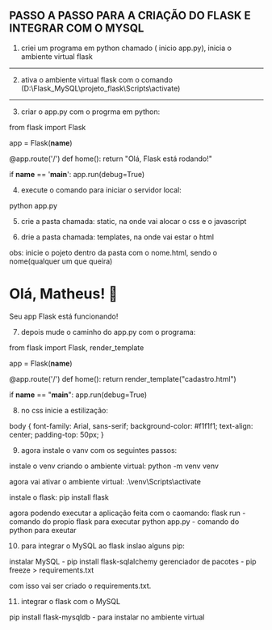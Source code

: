 ## PASSO A PASSO PARA A CRIAÇÃO DO FLASK E INTEGRAR COM O MYSQL

1) criei um programa em python chamado ( inicio app.py), inicia o ambiente virtual flask
---

2) ativa o ambiente virtual flask com o comando (D:\Flask_MySQL\projeto_flask\Scripts\activate)
---

3) criar o app.py com o progrma em python:

from flask import Flask

app = Flask(__name__)

@app.route('/')
def home():
    return "Olá, Flask está rodando!"

if __name__ == '__main__':
    app.run(debug=True)

4) execute o comando para iniciar o servidor local:

python app.py

5) crie a pasta chamada: static, na onde vai alocar o css e o javascript

6) drie a pasta chamada: templates, na onde vai estar o html

obs: inicie o pojeto dentro da pasta com o nome.html, sendo o nome(qualquer um que queira)

<!DOCTYPE html>
<html lang="pt-br">
<head>
    <meta charset="UTF-8">
    <title>Bem-vindo ao Flask</title>
    <link rel="stylesheet" href="{{ url_for('static', filename='style.css') }}">
</head>
<body>
    <h1>Olá, Matheus! 🚀</h1>
    <p>Seu app Flask está funcionando!</p>
</body>
</html>

7) depois mude o caminho do app.py com o programa:

from flask import Flask, render_template

app = Flask(__name__)

@app.route('/')
def home():
    return render_template("cadastro.html")

if __name__ == "__main__":
    app.run(debug=True)

8) no css inicie a estilização:

body {
    font-family: Arial, sans-serif;
    background-color: #f1f1f1;
    text-align: center;
    padding-top: 50px;
}

9) agora instale o vanv com os seguintes passos:

instale o venv criando o ambiente virtual:
python -m venv venv

agora vai ativar o ambiente virtual:
.\venv\Scripts\activate

instale o flask:
pip install flask

agora podendo executar a aplicação feita com o caomando:
flask run - comando do propio flask para executar
python app.py - comando do python para exeutar 

10) para integrar o MySQL ao flask inslao alguns pip:

instalar MySQL - pip install flask-sqlalchemy
gerenciador de pacotes - pip freeze > requirements.txt

com isso vai ser criado o requirements.txt.

11) integrar o flask com o MySQL

pip install flask-mysqldb - para instalar no ambiente virtual